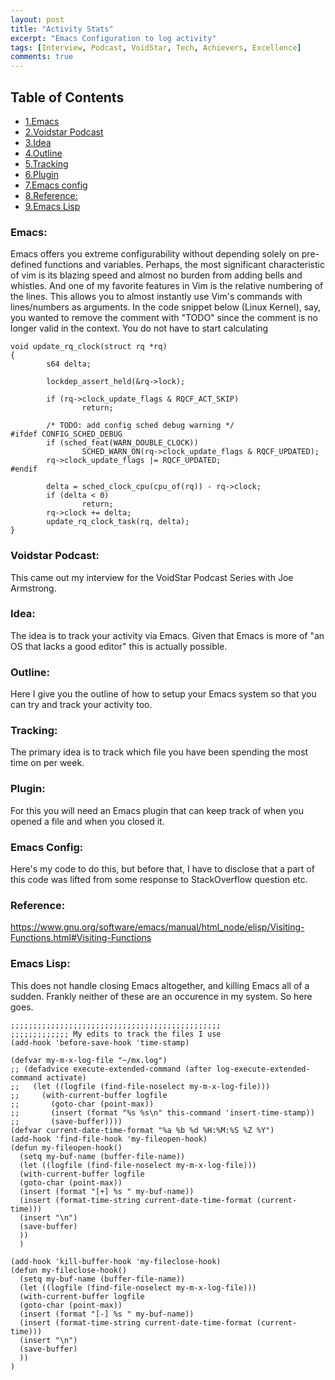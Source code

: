 ```yaml
---
layout: post
title: "Activity Stats"
excerpt: "Emacs Configuration to log activity"
tags: [Interview, Podcast, VoidStar, Tech, Achievers, Excellence]
comments: true
---
```


<div id="table-of-contents">
<h2>Table of Contents</h2>
<div id="text-table-of-contents">
<ul>
<li><a href="#sec-1">1.Emacs </a></li>
<li><a href="#sec-2">2.Voidstar Podcast</a></li>
<li><a href="#sec-3">3.Idea </a></li>
<li><a href="#sec-4">4.Outline </a></li>
<li><a href="#sec-5">5.Tracking </a></li>
<li><a href="#sec-6">6.Plugin </a></li>
<li><a href="#sec-7">7.Emacs config </a></li>
<li><a href="#sec-8">8.Reference: </a></li>
<li><a href="#sec-9">9.Emacs Lisp </a></li>
</ul>
</div>
</div>

### Emacs:
Emacs offers you extreme configurability without depending solely on pre-defined functions and variables. Perhaps, the most significant characteristic of vim is its blazing speed and almost no burden from adding bells and whistles. And one of my favorite features in Vim is the relative numbering of the lines. This allows you to almost instantly use Vim's commands with lines/numbers as arguments. In the code snippet below (Linux Kernel), say, you wanted to remove the comment with "TODO" since the comment is no longer valid in the context. You do not have to start calculating<a id="sec-1" name="sec-1"></a>

    void update_rq_clock(struct rq *rq)
    {
            s64 delta;
    
            lockdep_assert_held(&rq->lock);
    
            if (rq->clock_update_flags & RQCF_ACT_SKIP)
                    return;
    
            /* TODO: add config sched debug warning */
    #ifdef CONFIG_SCHED_DEBUG
            if (sched_feat(WARN_DOUBLE_CLOCK))
                    SCHED_WARN_ON(rq->clock_update_flags & RQCF_UPDATED);
            rq->clock_update_flags |= RQCF_UPDATED;
    #endif
    
            delta = sched_clock_cpu(cpu_of(rq)) - rq->clock;
            if (delta < 0)
                    return;
            rq->clock += delta;
            update_rq_clock_task(rq, delta);
    }

### Voidstar Podcast:
This came out my interview for the VoidStar Podcast Series with Joe Armstrong.<a id="sec-2" name="sec-2"></a>

### Idea:
The idea is to track your activity via Emacs. Given that Emacs is more of "an OS that lacks a good editor" this is actually possible.<a id="sec-3" name="sec-3"></a>

### Outline:
Here I give you the outline of how to setup your Emacs system so that you can try and track your activity too.<a id="sec-4" name="sec-4"></a>

### Tracking:
The primary idea is to track which file you have been spending the most time on per week.<a id="sec-5" name="sec-5"></a>

### Plugin:
For this you will need an Emacs plugin that can keep track of when you opened a file and when you closed it.<a id="sec-6" name="sec-6"></a>

### Emacs Config:
Here's my code to do this, but before that, I have to disclose that a part of this code was lifted from some response to StackOverflow question etc.<a id="sec-7" name="sec-7"></a>

### Reference:
<https://www.gnu.org/software/emacs/manual/html_node/elisp/Visiting-Functions.html#Visiting-Functions><a id="sec-8" name="sec-8"></a>

### Emacs Lisp:
This does not handle closing Emacs altogether, and killing Emacs all of a sudden. Frankly neither of these are an occurence in my system. So here goes.<a id="sec-9" name="sec-9"></a>

    ;;;;;;;;;;;;;;;;;;;;;;;;;;;;;;;;;;;;;;;;;;;;;;;
    ;;;;;;;;;;;;; My edits to track the files I use
    (add-hook 'before-save-hook 'time-stamp)
    
    (defvar my-m-x-log-file "~/mx.log")
    ;; (defadvice execute-extended-command (after log-execute-extended-command activate)
    ;;   (let ((logfile (find-file-noselect my-m-x-log-file)))
    ;;     (with-current-buffer logfile
    ;;       (goto-char (point-max))
    ;;       (insert (format "%s %s\n" this-command 'insert-time-stamp))
    ;;       (save-buffer))))
    (defvar current-date-time-format "%a %b %d %H:%M:%S %Z %Y")
    (add-hook 'find-file-hook 'my-fileopen-hook)
    (defun my-fileopen-hook()
      (setq my-buf-name (buffer-file-name))
      (let ((logfile (find-file-noselect my-m-x-log-file)))
      (with-current-buffer logfile
      (goto-char (point-max))
      (insert (format "[+] %s " my-buf-name))
      (insert (format-time-string current-date-time-format (current-time)))
      (insert "\n")
      (save-buffer)
      ))
      )
    
    (add-hook 'kill-buffer-hook 'my-fileclose-hook)
    (defun my-fileclose-hook()
      (setq my-buf-name (buffer-file-name))
      (let ((logfile (find-file-noselect my-m-x-log-file)))
      (with-current-buffer logfile
      (goto-char (point-max))
      (insert (format "[-] %s " my-buf-name))
      (insert (format-time-string current-date-time-format (current-time)))
      (insert "\n")
      (save-buffer)
      ))
    )